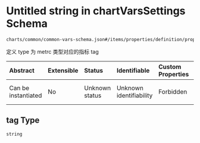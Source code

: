# Untitled string in chartVarsSettings Schema

```txt
charts/common/common-vars-schema.json#/items/properties/definition/properties/tag
```

定义 type 为 metrc 类型对应的指标 tag

| Abstract            | Extensible | Status         | Identifiable            | Custom Properties | Additional Properties | Access Restrictions | Defined In                                                                                       |
| :------------------ | :--------- | :------------- | :---------------------- | :---------------- | :-------------------- | :------------------ | :----------------------------------------------------------------------------------------------- |
| Can be instantiated | No         | Unknown status | Unknown identifiability | Forbidden         | Allowed               | none                | [common-vars-schema.json\*](../out/charts/common/common-vars-schema.json "open original schema") |

## tag Type

`string`
